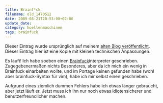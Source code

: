 ```yaml
---
title: Brainf*ck
filename: old_1470512
date: 2009-08-21T20:53:00+02:00
update_date:
category: hoellenmaschinen
tags: brainfuck
---
```

Dieser Eintrag wurde ursprünglich auf meinem [alten Blog veröffentlicht](https://stu.blogger.de/stories/1470512/). Dieser Eintrag hier ist eine Kopie mit kleinen technischen Anpassungen.

Es läuft!
Ich habe soeben einen [Brainfuck](https://de.wikipedia.org/wiki/Brainfuck)interpreter geschrieben. Zugegebenermaßen nichts Besonderes, aber da ich mich ein wenig in Brainfuck einarbeiten wollte, und im Portage keinen gefunden habe (wohl aber brainfuck-Syntax für vim), habe ich mir selbst einen geschrieben.

Aufgrund eines ziemlich dummen Fehlers habe ich etwas länger gebraucht, aber jetzt läuft er. Jetzt muss ich ihn nur noch etwas idiotensicherer und benutzerfreundlicher machen.
